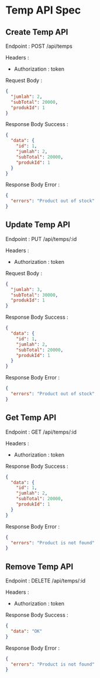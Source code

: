# Temp API Spec

## Create Temp API

Endpoint : POST /api/temps

Headers :

- Authorization : token

Request Body :

```json
{
  "jumlah": 2,
  "subTotal": 20000,
  "produkId": 1
}
```

Response Body Success :

```json
{
  "data": {
    "id": 1,
    "jumlah": 2,
    "subTotal": 20000,
    "produkId": 1
  }
}
```

Response Body Error :

```json
{
  "errors": "Product out of stock"
}
```

## Update Temp API

Endpoint : PUT /api/temps/:id

Headers :

- Authorization : token

Request Body :

```json
{
  "jumlah": 3,
  "subTotal": 30000,
  "produkId": 1
}
```

Response Body Success :

```json
{
  "data": {
    "id": 1,
    "jumlah": 2,
    "subTotal": 20000,
    "produkId": 1
  }
}
```

Response Body Error :

```json
{
  "errors": "Product out of stock"
}
```

## Get Temp API

Endpoint : GET /api/temps/:id

Headers :

- Authorization : token

Response Body Success :

```json
{
  "data": {
    "id": 1,
    "jumlah": 2,
    "subTotal": 20000,
    "produkId": 1
  }
}
```

Response Body Error :

```json
{
  "errors": "Product is not found"
}
```

## Remove Temp API

Endpoint : DELETE /api/temps/:id

Headers :

- Authorization : token

Response Body Success :

```json
{
  "data": "OK"
}
```

Response Body Error :

```json
{
  "errors": "Product is not found"
}
```
